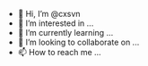 - 👋 Hi, I’m @cxsvn
- 👀 I’m interested in ...
- 🌱 I’m currently learning ...
- 💞️ I’m looking to collaborate on ...
- 📫 How to reach me ...

<!---
cxsvn/cxsvn is a ✨ special ✨ repository because its `README.md` (this file) appears on your GitHub profile.
You can click the Preview link to take a look at your changes.
--->
